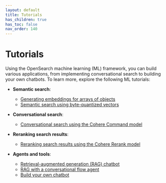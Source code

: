 ```yaml
---
layout: default
title: Tutorials
has_children: true
has_toc: false
nav_order: 140
---
```


# Tutorials

Using the OpenSearch machine learning (ML) framework, you can build various applications, from implementing conversational search to building your own chatbots. To learn more, explore the following ML tutorials:

- **Semantic search**:
    - [Generating embeddings for arrays of objects]({{site.url}}{{site.baseurl}}/ml-commons-plugin/tutorials/generate-embeddings/)
    - [Semantic search using byte-quantized vectors]({{site.url}}{{site.baseurl}}/ml-commons-plugin/tutorials/semantic-search-byte-vectors/)

- **Conversational search**:
    - [Conversational search using the Cohere Command model]({{site.url}}{{site.baseurl}}/ml-commons-plugin/tutorials/conversational-search-cohere/)

- **Reranking search results**:
    - [Reranking search results using the Cohere Rerank model]({{site.url}}{{site.baseurl}}/ml-commons-plugin/tutorials/reranking-cohere/)

- **Agents and tools**:
    - [Retrieval-augmented generation (RAG) chatbot]({{site.url}}{{site.baseurl}}/ml-commons-plugin/tutorials/rag-chatbot/)
    - [RAG with a conversational flow agent]({{site.url}}{{site.baseurl}}/ml-commons-plugin/tutorials/rag-conversational-agent/)
    - [Build your own chatbot]({{site.url}}{{site.baseurl}}/ml-commons-plugin/tutorials/build-chatbot/)